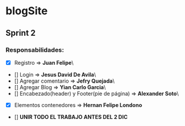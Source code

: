 # blogSite

## Sprint 2

### Responsabilidades: 

- [x] Registro                                      =>  **Juan Felipe**\
- [] Login                                         =>  **Jesus David De Avila**\
- [] Agregar comentario                            =>  **Jefry Quejada**\
- [] Agregar Blog                                  =>  **Yian Carlo Garcia**\
- [] Encabezado(header) y Footer(pie de página)    =>  **Alexander Soto**\
- [x] Elementos contenedores                        =>  **Hernan Felipe Londono**

- [] **UNIR TODO EL TRABAJO ANTES DEL 2 DIC**

